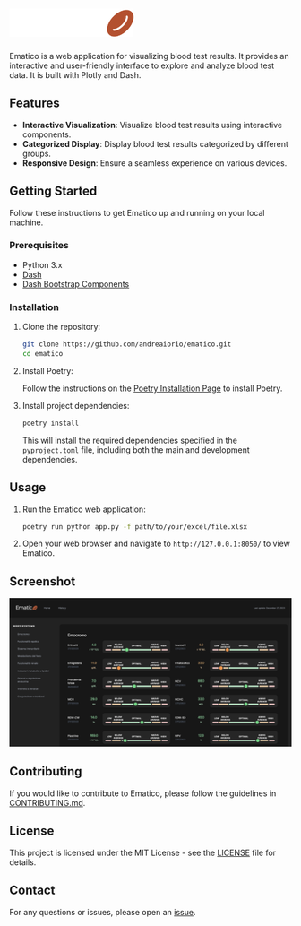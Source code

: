 # <img src="ematico/assets/logo.svg" alt="Ematico" height="50em">

Ematico is a web application for visualizing blood test results. It provides an interactive and user-friendly interface to explore and analyze blood test data. It is built with Plotly and Dash.

## Features

- **Interactive Visualization**: Visualize blood test results using interactive components.
- **Categorized Display**: Display blood test results categorized by different groups.
- **Responsive Design**: Ensure a seamless experience on various devices.

## Getting Started

Follow these instructions to get Ematico up and running on your local machine.

### Prerequisites

- Python 3.x
- [Dash](https://dash.plotly.com/)
- [Dash Bootstrap Components](https://dash-bootstrap-components.opensource.faculty.ai/)

### Installation

1. Clone the repository:

    ```bash
    git clone https://github.com/andreaiorio/ematico.git
    cd ematico
    ```

2. Install Poetry:

    Follow the instructions on the [Poetry Installation Page](https://python-poetry.org/docs/#installation) to install Poetry.

3. Install project dependencies:

    ```bash
    poetry install
    ```

   This will install the required dependencies specified in the `pyproject.toml` file, including both the main and development dependencies.

## Usage

1. Run the Ematico web application:

    ```bash
    poetry run python app.py -f path/to/your/excel/file.xlsx
    ```

2. Open your web browser and navigate to `http://127.0.0.1:8050/` to view Ematico.

## Screenshot
![Ematico screenshot](ematico/assets/screenshot.png "Ematico screenshot")

## Contributing

If you would like to contribute to Ematico, please follow the guidelines in [CONTRIBUTING.md](CONTRIBUTING.md).

## License

This project is licensed under the MIT License - see the [LICENSE](LICENSE) file for details.

## Contact

For any questions or issues, please open an [issue](https://github.com/andreaiorio/ematico/issues).
